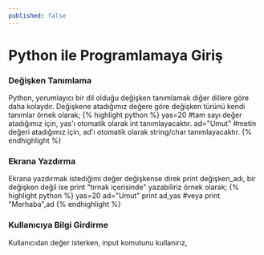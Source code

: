 ```yaml
---
published: false
---
```

# Python ile Programlamaya Giriş

### Değişken Tanımlama
Python, yorumlayıcı bir dil olduğu değişken tanımlamak diğer dillere göre daha kolaydır. Değişkene atadığımız değere göre değişken türünü kendi tanımlar örnek olarak;
{% highlight python %}
yas=20 #tam sayı değer atadığımız için, yas'ı otomatik olarak int tanımlayacaktır.
ad="Umut" #metin değeri atadığımız için, ad'ı otomatik olarak string/char tanımlayacaktır.
{% endhighlight %}

### Ekrana Yazdırma
Ekrana yazdırmak istediğimi değer değişkense direk print değişken_adı, bir değişken değil ise print "tırnak içerisinde" yazabiliriz örnek olarak;
{% highlight python %}
yas=20
ad="Umut"
print ad,yas
#veya
print "Merhaba",ad
{% endhighlight %}

### Kullanıcıya Bilgi Girdirme
Kullanıcıdan değer isterken, input komutunu kullanırız, 

